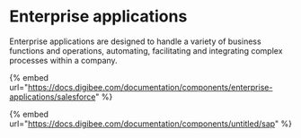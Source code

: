 # Enterprise applications

Enterprise applications are designed to handle a variety of business functions and operations, automating, facilitating and integrating complex processes within a company.

{% embed url="https://docs.digibee.com/documentation/components/enterprise-applications/salesforce" %}

{% embed url="https://docs.digibee.com/documentation/components/untitled/sap" %}
